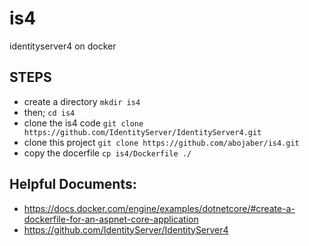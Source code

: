 # is4
identityserver4 on docker

## STEPS 

- create a directory `mkdir is4`
- then; `cd is4`
- clone the is4 code `git clone https://github.com/IdentityServer/IdentityServer4.git `
- clone this project `git clone https://github.com/abojaber/is4.git`
- copy the docerfile `cp is4/Dockerfile ./`

## Helpful Documents:
- https://docs.docker.com/engine/examples/dotnetcore/#create-a-dockerfile-for-an-aspnet-core-application
- https://github.com/IdentityServer/IdentityServer4
